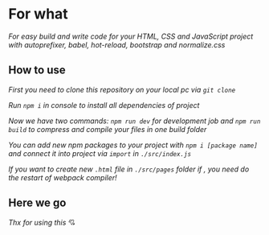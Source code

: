 # For what

_For easy build and write code for your HTML, CSS and JavaScript project with autoprefixer, babel, hot-reload, bootstrap
and normalize.css_

## How to use

_First you need to clone this repository on your local pc via `git clone`_

_Run `npm i` in console to install all dependencies of project_

_Now we have two commands: `npm run dev` for development job and `npm run build` to compress and compile your files in one build folder_

_You can add new npm packages to your project with `npm i [package name]` and connect it into project via `import` in `./src/index.js`_

_If you want to create new `.html` file in `./src/pages` folder if , you need do the restart of webpack compiler!_

## Here we go

_Thx for using this_ 💘